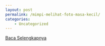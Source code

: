 ```yaml
---
layout: post
permalink: /mimpi-melihat-foto-masa-kecil/
categories:
    - Uncategorized
---
```


[Baca Selengkapnya](/07)